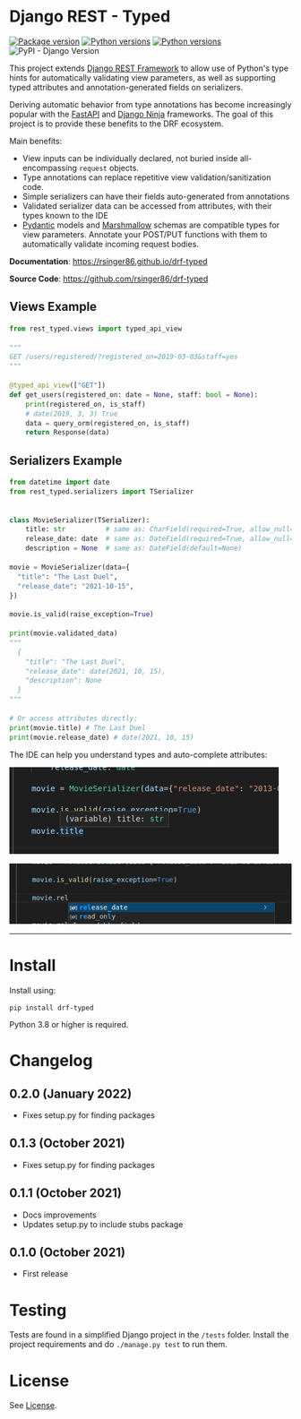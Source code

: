 # Django REST - Typed

[![Package version](https://badge.fury.io/py/drf-typed.svg)](https://pypi.python.org/pypi/drf-typed)
[![Python versions](https://img.shields.io/pypi/status/drf-typed.svg)](https://img.shields.io/pypi/status/drf-typed.svg/)
[![Python versions](https://img.shields.io/pypi/pyversions/drf-typed.svg)](https://pypi.org/project/drf-typed/)
![PyPI - Django Version](https://img.shields.io/pypi/djversions/drf-typed)

This project extends [Django REST Framework](https://www.django-rest-framework.org/) to allow use of Python's type hints for automatically validating view parameters, as well as supporting typed attributes and annotation-generated fields on serializers.

Deriving automatic behavior from type annotations has become increasingly popular with the [FastAPI](https://fastapi.tiangolo.com/) and [Django Ninja](https://django-ninja.rest-framework.com/) frameworks. The goal of this project is to provide these benefits to the DRF ecosystem.

Main benefits:

- View inputs can be individually declared, not buried inside all-encompassing `request` objects.
- Type annotations can replace repetitive view validation/sanitization code.
- Simple serializers can have their fields auto-generated from annotations
- Validated serializer data can be accessed from attributes, with their types known to the IDE
- [Pydantic](https://pydantic-docs.helpmanual.io/) models and [Marshmallow](https://marshmallow.readthedocs.io) schemas are compatible types for view parameters. Annotate your POST/PUT functions with them to automatically validate incoming request bodies.

**Documentation**: <a href="https://rsinger86.github.io/drf-typed/" target="_blank">https://rsinger86.github.io/drf-typed</a>

**Source Code**: <a href="https://github.com/rsinger86/drf-typed/" target="_blank">https://github.com/rsinger86/drf-typed</a>

## Views Example

```python
from rest_typed.views import typed_api_view

"""
GET /users/registered/?registered_on=2019-03-03&staff=yes
"""

@typed_api_view(["GET"])
def get_users(registered_on: date = None, staff: bool = None):
    print(registered_on, is_staff)
    # date(2019, 3, 3) True
    data = query_orm(registered_on, is_staff)
    return Response(data)
```

## Serializers Example

```python
from datetime import date
from rest_typed.serializers import TSerializer


class MovieSerializer(TSerializer):
    title: str          # same as: CharField(required=True, allow_null=False)
    release_date: date  # same as: DateField(required=True, allow_null=False)
    description = None  # same as: DateField(default=None)

movie = MovieSerializer(data={
  "title": "The Last Duel",
  "release_date": "2021-10-15",
})

movie.is_valid(raise_exception=True)

print(movie.validated_data)
"""
  {
    "title": "The Last Duel",
    "release_date": date(2021, 10, 15),
    "description": None
  }
"""

# Or access attributes directly:
print(movie.title) # The Last Duel
print(movie.release_date) # date(2021, 10, 15)
```

The IDE can help you understand types and auto-complete attributes:

![Type Annotation](docs/images/attribute-str-type-hint.jpg)

![Type Annotation](docs/images/attribute-date-auto-complete.jpg)

---

# Install

Install using:

```
pip install drf-typed

```

Python 3.8 or higher is required.

# Changelog

## 0.2.0 (January 2022)

- Fixes setup.py for finding packages

## 0.1.3 (October 2021)

- Fixes setup.py for finding packages

## 0.1.1 (October 2021)

- Docs improvements
- Updates setup.py to include stubs package

## 0.1.0 (October 2021)

- First release

# Testing

Tests are found in a simplified Django project in the `/tests` folder. Install the project requirements and do `./manage.py test` to run them.

# License

See [License](LICENSE.md).
